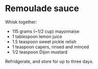 Remoulade sauce
===============

Whisk together:

- 115 grams (~1/2 cup) mayonnaise
- 1 tablespoon lemon juice
- 1.5 teaspoon sweet pickle relish
- 1 teaspoon capers, rinsed and minced
- 1/2 teaspoon Dijon mustard

Refridgerate, and store for up to three days.
